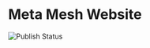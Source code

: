 # Meta Mesh Website

![Publish Status](https://github.com/metamesh/metamesh.org/workflows/Publish%20Site%20to%20GitHub%20Pages/badge.svg)
